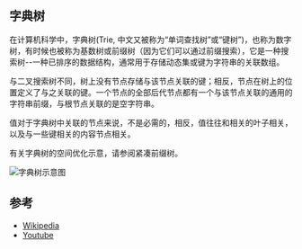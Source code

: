 ## 字典树
在计算机科学中，字典树(Trie, 中文又被称为“单词查找树”或“键树”)，也称为数字树，有时候也被称为基数树或前缀树（因为它们可以通过前缀搜索），它是一种搜索树--一种已排序的数据结构，通常用于存储动态集或键为字符串的关联数组。

与二叉搜索树不同，树上没有节点存储与该节点关联的键；相反，节点在树上的位置定义了与之关联的键。一个节点的全部后代节点都有一个与该节点关联的通用的字符串前缀，与根节点关联的是空字符串。

值对于字典树中关联的节点来说，不是必需的，相反，值往往和相关的叶子相关，以及与一些键相关的内容节点相关。

有关字典树的空间优化示意，请参阅紧凑前缀树。

<img src="https://camo.githubusercontent.com/3815e61b976f8ca1fee251556ac80b3acb25cefc/68747470733a2f2f75706c6f61642e77696b696d656469612e6f72672f77696b6970656469612f636f6d6d6f6e732f622f62652f547269655f6578616d706c652e737667" style="background: #fff;"  alt="字典树示意图"/>

## 参考
* <a href="https://en.wikipedia.org/wiki/Trie">Wikipedia</a>
* <a href="https://www.youtube.com/watch?v=zIjfhVPRZCg&list=PLLXdhg_r2hKA7DPDsunoDZ-Z769jWn4R8&index=7&t=0s">Youtube</a>
